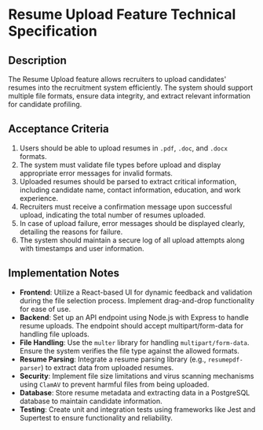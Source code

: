 # Resume Upload Feature Technical Specification

## **Description**
The Resume Upload feature allows recruiters to upload candidates' resumes into the recruitment system efficiently. The system should support multiple file formats, ensure data integrity, and extract relevant information for candidate profiling.

## **Acceptance Criteria**
1. Users should be able to upload resumes in `.pdf`, `.doc`, and `.docx` formats.
2. The system must validate file types before upload and display appropriate error messages for invalid formats.
3. Uploaded resumes should be parsed to extract critical information, including candidate name, contact information, education, and work experience.
4. Recruiters must receive a confirmation message upon successful upload, indicating the total number of resumes uploaded.
5. In case of upload failure, error messages should be displayed clearly, detailing the reasons for failure.
6. The system should maintain a secure log of all upload attempts along with timestamps and user information.

## **Implementation Notes**
- **Frontend**: Utilize a React-based UI for dynamic feedback and validation during the file selection process. Implement drag-and-drop functionality for ease of use.
- **Backend**: Set up an API endpoint using Node.js with Express to handle resume uploads. The endpoint should accept multipart/form-data for handling file uploads.
- **File Handling**: Use the `multer` library for handling `multipart/form-data`. Ensure the system verifies the file type against the allowed formats.
- **Resume Parsing**: Integrate a resume parsing library (e.g., `resumepdf-parser`) to extract data from uploaded resumes.
- **Security**: Implement file size limitations and virus scanning mechanisms using `ClamAV` to prevent harmful files from being uploaded.
- **Database**: Store resume metadata and extracting data in a PostgreSQL database to maintain candidate information.
- **Testing**: Create unit and integration tests using frameworks like Jest and Supertest to ensure functionality and reliability.
